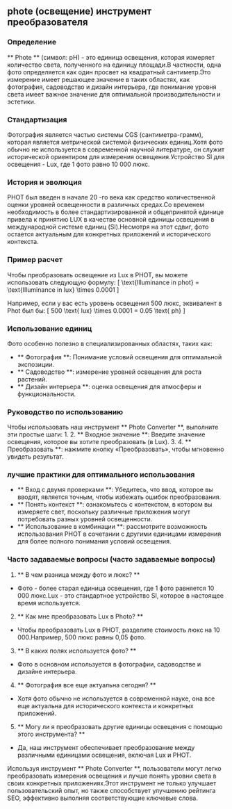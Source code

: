 ## phote (освещение) инструмент преобразователя

### Определение
** Phote ** (символ: pH) - это единица освещения, которая измеряет количество света, полученного на единицу площади.В частности, одна фото определяется как один просвет на квадратный сантиметр.Это измерение имеет решающее значение в таких областях, как фотография, садоводство и дизайн интерьера, где понимание уровня света имеет важное значение для оптимальной производительности и эстетики.

### Стандартизация
Фотография является частью системы CGS (сантиметра-грамм), которая является метрической системой физических единиц.Хотя фото обычно не используется в современной научной литературе, он служит исторической ориентиром для измерения освещения.Устройство SI для освещения - Lux, где 1 фото равно 10 000 люкс.

### История и эволюция
PHOT был введен в начале 20 -го века как средство количественной оценки уровней освещенности в различных средах.Со временем необходимость в более стандартизированной и общепринятой единице привела к принятию LUX в качестве основной единицы освещения в международной системе единиц (SI).Несмотря на этот сдвиг, фото остается актуальным для конкретных приложений и исторического контекста.

### Пример расчет
Чтобы преобразовать освещение из Lux в PHOT, вы можете использовать следующую формулу:
\[ \text{Illuminance in phot} = \text{Illuminance in lux} \times 0.0001 \]

Например, если у вас есть уровень освещения 500 люкс, эквивалент в Phot был бы:
\[ 500 \text{ lux} \times 0.0001 = 0.05 \text{ ph} \]

### Использование единиц
Фото особенно полезно в специализированных областях, таких как:
- ** Фотография **: Понимание условий освещения для оптимальной экспозиции.
- ** Садоводство **: измерение уровней освещения для роста растений.
- ** Дизайн интерьера **: оценка освещения для атмосферы и функциональности.

### Руководство по использованию
Чтобы использовать наш инструмент ** Phote Converter **, выполните эти простые шаги:
1.
2. ** Входное значение **: Введите значение освещения, которое вы хотите преобразовать (в Lux).
3.
4. ** Преобразовать **: нажмите кнопку «Преобразовать», чтобы мгновенно увидеть результат.

### лучшие практики для оптимального использования
- ** Вход с двумя проверками **: Убедитесь, что ввод, которое вы вводят, является точным, чтобы избежать ошибок преобразования.
- ** Понять контекст **: ознакомьтесь с контекстом, в котором вы измеряете свет, поскольку различные приложения могут потребовать разных уровней освещенности.
- ** Использование в комбинации **: рассмотрите возможность использования PHOT в сочетании с другими единицами измерения для более полного понимания условий освещения.

### Часто задаваемые вопросы (часто задаваемые вопросы)

1. ** В чем разница между фото и люкс? **
- Фото - более старая единица освещения, где 1 фото равняется 10 000 люкс.Lux - это стандартное устройство SI, которое в настоящее время используется.

2. ** Как мне преобразовать Lux в Photo? **
- Чтобы преобразовать Lux в PHOT, разделите стоимость люкс на 10 000.Например, 500 люкс равны 0,05 фото.

3. ** В каких полях используется фото? **
- Фото в основном используется в фотографии, садоводстве и дизайне интерьера.

4. ** Фотография все еще актуальна сегодня? **
- Хотя фото обычно не используется в современной науке, она все еще актуальна для исторического контекста и конкретных приложений.

5. ** Могу ли я преобразовать другие единицы освещения с помощью этого инструмента? **
- Да, наш инструмент обеспечивает преобразование между различными единицами освещения, включая Lux и PHOT.

Используя инструмент ** Phote Converter **, пользователи могут легко преобразовать измерения освещения и лучше понять уровни света в своих конкретных приложениях.Этот инструмент не только улучшает пользовательский опыт, но также способствует улучшению рейтинга SEO, эффективно выполняя соответствующие ключевые слова.